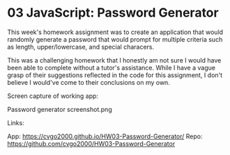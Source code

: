 # 03 JavaScript: Password Generator

This week's homework assignment was to create an application that would randomly generate a password that would prompt for multiple criteria such as length, upper/lowercase, and special characers.

This was a challenging homework that I honestly am not sure I would have been able to complete without a tutor's assistance. While I have a vague grasp of their suggestions reflected in the code for this assignment, I don't believe I would've come to their conclusions on my own.

Screen capture of working app:

Password generator screenshot.png

Links:

App: https://cvgo2000.github.io/HW03-Password-Generator/
Repo: https://github.com/cvgo2000/HW03-Password-Generator

